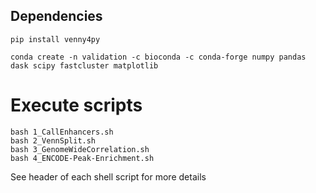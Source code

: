 
## Dependencies

```
pip install venny4py

```
```
conda create -n validation -c bioconda -c conda-forge numpy pandas dask scipy fastcluster matplotlib
```


# Execute scripts
```
bash 1_CallEnhancers.sh
bash 2_VennSplit.sh
bash 3_GenomeWideCorrelation.sh
bash 4_ENCODE-Peak-Enrichment.sh
```

See header of each shell script for more details


